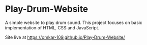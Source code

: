 # Play-Drum-Website
A simple website to play drum sound. This project focuses on basic implementation of HTML, CSS and JavaScript.

Site live at
https://omkar-109.github.io/Play-Drum-Website/
